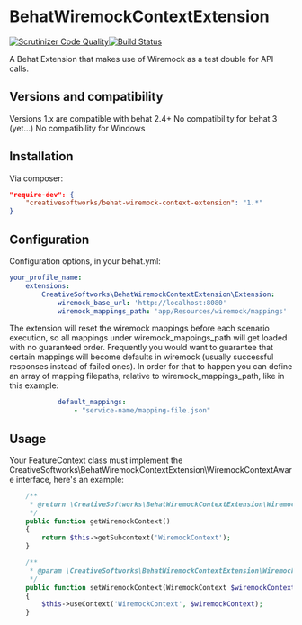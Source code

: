BehatWiremockContextExtension
===============
[![Scrutinizer Code Quality](https://scrutinizer-ci.com/g/creativesoftworks/BehatWiremockContextExtension/badges/quality-score.png?b=master)](https://scrutinizer-ci.com/g/creativesoftworks/BehatWiremockContextExtension/?branch=master)[![Build Status](https://travis-ci.org/creativesoftworks/BehatWiremockContextExtension.svg?branch=master)](https://travis-ci.org/creativesoftworks/BehatWiremockContextExtension)

A Behat Extension that makes use of Wiremock as a test double for API calls.

## Versions and compatibility
Versions 1.x are compatible with behat 2.4+
No compatibility for behat 3 (yet...)
No compatibility for Windows

## Installation
Via composer:
```json
"require-dev": {
    "creativesoftworks/behat-wiremock-context-extension": "1.*"
}
```

## Configuration
Configuration options, in your behat.yml:
```yaml
your_profile_name:
    extensions:
        CreativeSoftworks\BehatWiremockContextExtension\Extension:
            wiremock_base_url: 'http://localhost:8080'
            wiremock_mappings_path: 'app/Resources/wiremock/mappings'
```

The extension will reset the wiremock mappings before each scenario execution, so all mappings under wiremock_mappings_path will get loaded with no guaranteed order.
Frequently you would want to guarantee that certain mappings will become defaults in wiremock (usually successful responses instead of failed ones).
In order for that to happen you can define an array of mapping filepaths, relative to wiremock_mappings_path, like in this example:

```yaml
            default_mappings:
                - "service-name/mapping-file.json"
```

## Usage
Your FeatureContext class must implement the CreativeSoftworks\BehatWiremockContextExtension\WiremockContextAware interface, here's an example:

```php
    /**
     * @return \CreativeSoftworks\BehatWiremockContextExtension\WiremockContext
     */
    public function getWiremockContext()
    {
        return $this->getSubcontext('WiremockContext');
    }

    /**
     * @param \CreativeSoftworks\BehatWiremockContextExtension\WiremockContext $wiremockContext
     */
    public function setWiremockContext(WiremockContext $wiremockContext)
    {
        $this->useContext('WiremockContext', $wiremockContext);
    }
```